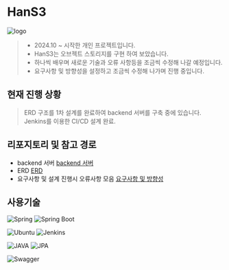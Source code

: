 # HanS3
![logo](https://github.com/user-attachments/assets/394846b6-3186-4735-b5dc-1fc42c62d571)

> - 2024.10 ~ 시작한 개인 프로젝트입니다. <br>
> - HanS3는 오브젝트 스토리지를 구현 하여 보았습니다. <br>
> - 하나씩 배우며 새로운 기술과 오류 사항등을 조금씩 수정해 나갈 예정입니다. <br>
> - 요구사항 및 방향성을 설정하고 조금씩 수정해 나가며 진행 중입니다.

## 현재 진행 상황
> ERD 구조를 1차 설계를 완료하여 backend 서버를 구축 중에 있습니다. <br>
> Jenkins를 이용한 CI/CD 설계 완료.

## 리포지토리 및 참고 경로
- backend 서버 [backend 서버](https://github.com/dkssudrhd/hanCloud)
- ERD [ERD](https://github.com/dkssudrhd/HanS3/blob/main/ERD/ERD.md)
- 요구사항 및 설계 진행시 오류사항 모음 [요구사항 및 방향성](https://github.com/dkssudrhd/HanS3/blob/main/요구사항/요구사항%20및%20방향성.md)


## 사용기술

![Spring](https://img.shields.io/badge/Spring-6DB33F?style=flat&logo=spring&logoColor=white)
![Spring Boot](https://img.shields.io/badge/SpringBoot-6DB33F?style=flat&logo=springboot&logoColor=white)

![Ubuntu](https://img.shields.io/badge/Ubuntu-E95420?style=flat&logo=Ubuntu&logoColor=white)
![Jenkins](https://img.shields.io/badge/Jenkins-D24939?style=flat&logo=Jenkins&logoColor=white)

![JAVA](https://img.shields.io/badge/JAVA-007396?style=flat&logo=OpenJDK&logoColor=white)
![JPA](https://img.shields.io/badge/JPA-59666C?style=flat&logo=Hibernate&logoColor=white)

![Swagger](https://img.shields.io/badge/Swagger-85EA2D?style=flat&logo=swagger&logoColor=white)
